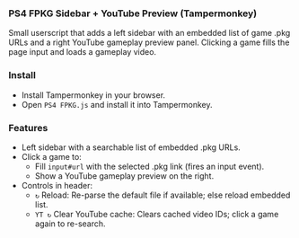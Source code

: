 ### PS4 FPKG Sidebar + YouTube Preview (Tampermonkey)

Small userscript that adds a left sidebar with an embedded list of game .pkg URLs and a right YouTube gameplay preview panel. Clicking a game fills the page input and loads a gameplay video.

### Install
- Install Tampermonkey in your browser.
- Open `PS4 FPKG.js` and install it into Tampermonkey.

### Features
- Left sidebar with a searchable list of embedded .pkg URLs.
- Click a game to:
  - Fill `input#url` with the selected .pkg link (fires an input event).
  - Show a YouTube gameplay preview on the right.
- Controls in header:
  - `↻` Reload: Re-parse the default file if available; else reload embedded list.
  - `YT ↻` Clear YouTube cache: Clears cached video IDs; click a game again to re-search.
